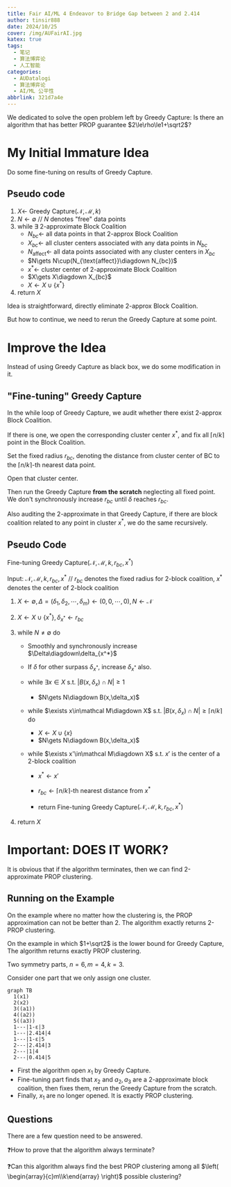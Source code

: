 ```yaml
---
title: Fair AI/ML 4 Endeavor to Bridge Gap between 2 and 2.414
author: tinsir888
date: 2024/10/25
cover: /img/AUFairAI.jpg
katex: true
tags:
  - 笔记
  - 算法博弈论
  - 人工智能
categories:
  - AUDatalogi
  - 算法博弈论
  - AI/ML 公平性
abbrlink: 321d7a4e
---
```


We dedicated to solve the open problem left by Greedy Capture: Is there an algorithm that has better PROP guarantee $2\le\rho\le1+\sqrt2$?

# My Initial Immature Idea

Do some fine-tuning on results of Greedy Capture.

## Pseudo code

1. $X\gets$ Greedy Capture$(\mathcal N,\mathcal M,k)$
2. $N\gets\emptyset$ // $N$ denotes "free" data points
3. while $\exists$ 2-approximate Block Coalition
   - $N_{bc}\gets$ all data points in that 2-approx Block Coalition
   - $X_{bc}\gets$ all cluster centers associated with any data points in $N_{bc}$
   - $N_{\text{affect}}\gets$ all data points associated with any cluster centers in $X_{bc}$
   - $N\gets N\cup(N_{\text{affect}}\diagdown N_{bc})$
   - $x^*\gets$ cluster center of 2-approximate Block Coalition
   - $X\gets X\diagdown X_{bc}$
   - $X\gets X\cup\{x^*\}$
4. return $X$

Idea is straightforward, directly eliminate 2-approx Block Coalition.

But how to continue, we need to rerun the Greedy Capture at some point.

# Improve the Idea

Instead of using Greedy Capture as black box, we do some modification in it.

## "Fine-tuning" Greedy Capture

In the while loop of Greedy Capture, we audit whether there exist 2-approx Block Coalition.

If there is one, we open the corresponding cluster center $x^*$, and fix all $\lceil n/k\rceil$ point in the Block Coalition.

Set the fixed radius $r_{bc}$, denoting the distance from cluster center of BC to the $\lceil n/k\rceil$-th nearest data point.

Open that cluster center.

Then run the Greedy Capture **from the scratch** neglecting all fixed point. We don't synchronously increase $r_{bc}$ until $\delta$ reaches $r_{bc}$.

Also auditing the 2-approximate in that Greedy Capture, if there are block coalition related to any point in cluster $x^*$, we do the same recursively.

## Pseudo Code

Fine-tuning Greedy Capture$(\mathcal N,\mathcal M,k,r_{bc},x^*)$

Input: $\mathcal N,\mathcal M,k,r_{bc},x^*$ // $r_{bc}$ denotes the fixed radius for 2-block coalition, $x^*$ denotes the center of 2-block coalition

1. $X\gets\emptyset,\Delta=(\delta_1,\delta_2,\cdots,\delta_m)\gets(0,0,\cdots,0),N\gets\mathcal N$

2. $X\gets X\cup\{x^*\},\delta_{x^*}\gets r_{bc}$

3. while $N\neq\emptyset$ do

   - Smoothly and synchronously increase $\Delta\diagdown\delta_{x^*}$

   - If $\delta$ for other surpass $\delta_{x^*}$, increase $\delta_{x^*}$ also.

   - while $\exists x\in X$ s.t. $|B(x,\delta_x)\cap N|\ge1$

     - $N\gets N\diagdown B(x,\delta_x)$

   - while $\exists x\in\mathcal M\diagdown X$ s.t. $|B(x,\delta_x)\cap N|\ge\lceil n/k\rceil$ do

     - $X\gets X\cup\{x\}$
     - $N\gets N\diagdown B(x,\delta_x)$

   - while $\exists x'\in\mathcal M\diagdown X$ s.t. $x'$ is the center of a 2-block coalition

     - $x^*\gets x'$

     - $r_{bc}\gets\lceil n/k\rceil$-th nearest distance from $x^*$
     - return Fine-tuning Greedy Capture$(\mathcal N,\mathcal M,k,r_{bc},x^*)$

4. return $X$

# Important: DOES IT WORK?

It is obvious that if the algorithm terminates, then we can find 2-approximate PROP clustering.

## Running on the Example

On the example where no matter how the clustering is, the PROP approximation can not be better than 2. The algorithm exactly returns 2-PROP clustering.



On the example in which $1+\sqrt2$ is the lower bound for Greedy Capture, The algorithm returns exactly PROP clustering.

Two symmetry parts, $n=6,m=4,k=3$.

Consider one part that we only assign one cluster.

```mermaid
graph TB
  1(x1)
  2(x2)
  3((a1))
  4((a2))
  5((a3))
  1---|1-ε|3
  1---|2.414|4
  1---|1-ε|5
  2---|2.414|3
  2---|1|4
  2---|0.414|5
```

- First the algorithm open $x_1$ by Greedy Capture.
- Fine-tuning part finds that $x_2$ and $a_2,a_3$ are a 2-approximate block coalition, then fixes them, rerun the Greedy Capture from the scratch.
- Finally, $x_1$ are no longer opened. It is exactly PROP clustering.

## Questions

There are a few question need to be answered.

:question:How to prove that the algorithm always terminate?

:question:Can this algorithm always find the best PROP clustering among all $\left( \begin{array}{c}m\\k\end{array} \right)$ possible clustering?